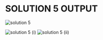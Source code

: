 # SOLUTION 5 OUTPUT
![solution 5](https://github.com/arpita2105/PW_ASSIGNMENT-9/assets/136358528/466afa0c-4124-4a50-9e54-a79755f1002c)


![solution 5 (i)](https://github.com/arpita2105/PW_ASSIGNMENT-9/assets/136358528/45908d94-588f-4154-80b7-dc36f636424f)
![solution 5 (ii)](https://github.com/arpita2105/PW_ASSIGNMENT-9/assets/136358528/fc74129d-cbf9-47e3-b5b0-db4256379083)